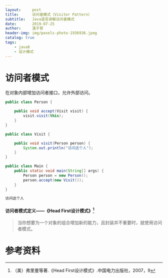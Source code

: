 ```yaml
---
layout:     post
title:      访问者模式（Visitor Pattern）
subtitle:   Java语言讲解访问者模式
date:       2019-07-25
author:     渣子哥
header-img: img/pexels-photo-1936936.jpeg
catalog: true
tags:
    - java8
    - 设计模式
---
```


# 访问者模式

在对象内部增加访问者接口，允许外部访问。

```java
public class Person {

    public void accept(Visit visit) {
        visit.visit(this);
    }
}
```



```java
public class Visit {

    public void visit(Person person) {
        System.out.println("访问这个人");
    }
}
```



```java
public class Main {
    public static void main(String[] args) {
        Person person = new Person();
        person.accept(new Visit());
    }
}
```



```html
访问这个人
```



#### 访问者模式定义——《Head First设计模式》[^1]

> 当你想要为一个对象的组合增加新的能力，且封装并不重要时，就使用访问者模式。



# 参考资料

[^1]: （美）弗里曼等著.《Head First设计模式》.中国电力出版社，2007，9

